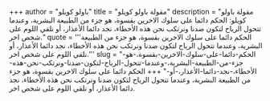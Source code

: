 +++
author = "باولو كويلو"
title = "مقولة باولو كويلو"
description = "مقولة باولو كويلو: الحكم دائما على سلوك الاخرين بقسوة، هو جزء من الطبيعة البشرية، وعندما تتحول الرياح لتكون ضدنا ونرتكب نحن هذه الأخطاء، نجد دائما الأعذار، أو نلقي اللوم على شخص اخر."
quote = '''الحكم دائما على سلوك الاخرين بقسوة، هو جزء من الطبيعة البشرية، وعندما تتحول الرياح لتكون ضدنا ونرتكب نحن هذه الأخطاء، نجد دائما الأعذار، أو نلقي اللوم على شخص اخر.'''
slug = "الحكم-دائما-على-سلوك-الاخرين-بقسوة،-هو-جزء-من-الطبيعة-البشرية،-وعندما-تتحول-الرياح-لتكون-ضدنا-ونرتكب-نحن-هذه-الأخطاء،-نجد-دائما-الأعذار،-أو-"
+++
الحكم دائما على سلوك الاخرين بقسوة، هو جزء من الطبيعة البشرية، وعندما تتحول الرياح لتكون ضدنا ونرتكب نحن هذه الأخطاء، نجد دائما الأعذار، أو نلقي اللوم على شخص اخر.
